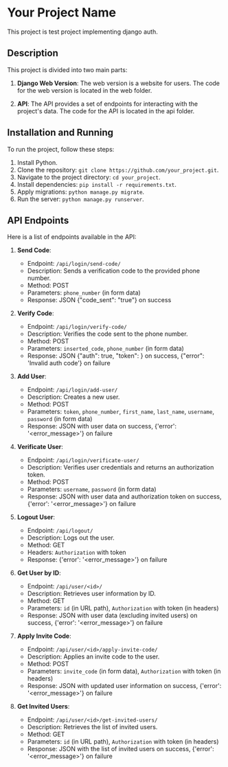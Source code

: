 # Your Project Name

This project is test project implementing django auth.

## Description

This project is divided into two main parts:

1. **Django Web Version**: The web version is a website for users. The code for the web version is located in the web folder.

2. **API**: The API provides a set of endpoints for interacting with the project's data. The code for the API is located in the api folder.

## Installation and Running

To run the project, follow these steps:

1. Install Python.
2. Clone the repository: `git clone https://github.com/your_project.git`.
3. Navigate to the project directory: `cd your_project`.
4. Install dependencies: `pip install -r requirements.txt`.
5. Apply migrations: `python manage.py migrate`.
6. Run the server: `python manage.py runserver`.

## API Endpoints

Here is a list of endpoints available in the API:

1. **Send Code**: 
   - Endpoint: `/api/login/send-code/`
   - Description: Sends a verification code to the provided phone number.
   - Method: POST
   - Parameters: `phone_number` (in form data)
   - Response: JSON {"code_sent": "true"} on success
   
2. **Verify Code**: 
   - Endpoint: `/api/login/verify-code/`
   - Description: Verifies the code sent to the phone number.
   - Method: POST
   - Parameters: `inserted_code`, `phone_number` (in form data)
   - Response: JSON {"auth": true, "token": <token>} on success, {"error": 'Invalid auth code'} on failure
   
3. **Add User**: 
   - Endpoint: `/api/login/add-user/`
   - Description: Creates a new user.
   - Method: POST
   - Parameters: `token`, `phone_number`, `first_name`, `last_name`, `username`, `password` (in form data)
   - Response: JSON with user data on success, {'error': '<error_message>'} on failure
   
4. **Verificate User**: 
   - Endpoint: `/api/login/verificate-user/`
   - Description: Verifies user credentials and returns an authorization token.
   - Method: POST
   - Parameters: `username`, `password` (in form data)
   - Response: JSON with user data and authorization token on success, {'error': '<error_message>'} on failure
   
5. **Logout User**: 
   - Endpoint: `/api/logout/`
   - Description: Logs out the user.
   - Method: GET
   - Headers: `Authorization` with token
   - Response: {'error': '<error_message>'} on failure
   
6. **Get User by ID**: 
   - Endpoint: `/api/user/<id>/`
   - Description: Retrieves user information by ID.
   - Method: GET
   - Parameters: `id` (in URL path), `Authorization` with token (in headers)
   - Response: JSON with user data (excluding invited users) on success, {'error': '<error_message>'} on failure
   
7. **Apply Invite Code**: 
   - Endpoint: `/api/user/<id>/apply-invite-code/`
   - Description: Applies an invite code to the user.
   - Method: POST
   - Parameters: `invite_code` (in form data), `Authorization` with token (in headers)
   - Response: JSON with updated user information on success, {'error': '<error_message>'} on failure
   
8. **Get Invited Users**: 
   - Endpoint: `/api/user/<id>/get-invited-users/`
   - Description: Retrieves the list of invited users.
   - Method: GET
   - Parameters: `id` (in URL path), `Authorization` with token (in headers)
   - Response: JSON with the list of invited users on success, {'error': '<error_message>'} on failure
